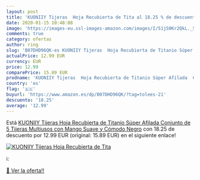 ```yaml
---
layout: post
title: 'KUONIIY Tijeras  Hoja Recubierta de Tita al 18.25 % de descuento'
date: 2020-01-15 10:48:08
image: 'https://images-eu.ssl-images-amazon.com/images/I/51jS0Kr2QkL._SL200_.jpg'
comments: true
category: ofertas
author: ring
slug: 'B07DHD96QK-es KUONIIY Tijeras  Hoja Recubierta de Titanio Súper Afilada  Conjunto de 5 Tijeras Multiusos con Mango Suave y Cómodo  Negro'
actualPrice: 12.99 EUR
currency: EUR
price: 12.99
comparePrice: 15.89 EUR
prodname: 'KUONIIY Tijeras  Hoja Recubierta de Titanio Súper Afilada  Conjunto de 5 Tijeras Multiusos con Mango Suave y Cómodo  Negro'
country: 'es'
flag: '🇪🇸'
buyurl: 'https://www.amazon.es/dp/B07DHD96QK/?tag=tolees-21'
descuento: '18.25'
average: '12.99'
---
```


Está [KUONIIY Tijeras  Hoja Recubierta de Titanio Súper Afilada  Conjunto de 5 Tijeras Multiusos con Mango Suave y Cómodo  Negro](https://www.amazon.es/dp/B07DHD96QK/?tag=tolees-21) con 18.25 de descuento por 12.99 EUR (original: 15.89 EUR) en el siguiente enlace!

[![KUONIIY Tijeras  Hoja Recubierta de Tita](https://images-eu.ssl-images-amazon.com/images/I/51jS0Kr2QkL._SL200_.jpg)](https://www.amazon.es/dp/B07DHD96QK/?tag=tolees-21)

ℹ️:


[🛒 Ver la oferta!!](https://www.amazon.es/dp/B07DHD96QK/?tag=tolees-21)
